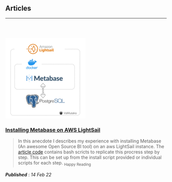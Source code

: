 
## Articles
---
\
&nbsp;


[<img src="./articles/metabase/img/article_logo.png" width="250"/>](image.png)
### [Installing Metabase on AWS LightSail](https://vamusaka.github.io/anecdotes/articles/metabase)

> In this anecdote I describes my experience with installing Metabase (An awesome Open Source BI tool) on an aws LightSail instance. The [article code](https://github.com/VaMusaka/anecdotes/tree/gh-pages/articles/metabase) contains bash scricts to replicate this procress step by step. This can be set up from the install script provided or individual scripts for each step. <sub>Happy Reading<sub>

***Published*** : _14 Feb 22_
